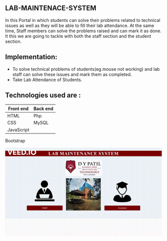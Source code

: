 ## LAB-MAINTENACE-SYSTEM 

In this Portal in which students can solve their problems related to technical issues as well as they will be able to fill their lab attendance. 
At the same time, Staff members can solve the problems raised and can mark it as done. It this we are going to tackle with both the staff section and the student section.

## Implementation:
* To solve technical problems of students(eg.mouse not working) and lab staff can solve these issues and mark them as completed.
* Take Lab Attendance of Students. 


## Technologies used are :
Front end | Back end
------------ | -------------
HTML | Php
CSS | MySQL
JavaScript |
Bootstrap




![GitHub Logo](/Project.gif)

